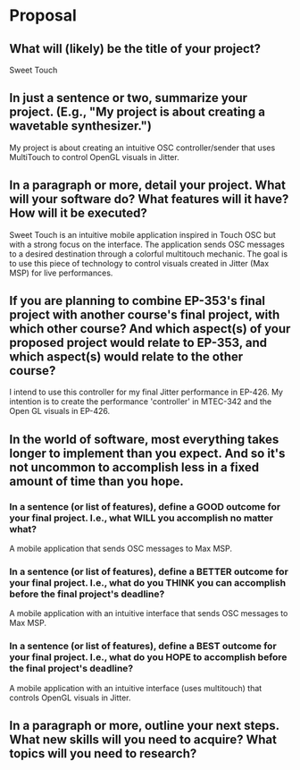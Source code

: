 # Proposal

## What will (likely) be the title of your project?

Sweet Touch

## In just a sentence or two, summarize your project. (E.g., "My project is about creating a wavetable synthesizer.")

My project is about creating an intuitive OSC controller/sender that uses MultiTouch to control OpenGL visuals in Jitter. 

## In a paragraph or more, detail your project. What will your software do? What features will it have? How will it be executed?

Sweet Touch is an intuitive mobile application inspired in Touch OSC but with a strong focus on the interface. The application sends OSC messages to a desired destination through a colorful multitouch mechanic. The goal is to use this piece of technology to control visuals created in Jitter (Max MSP) for live performances. 


## If you are planning to combine EP-353's final project with another course's final project, with which other course? And which aspect(s) of your proposed project would relate to EP-353, and which aspect(s) would relate to the other course?

I intend to use this controller for my final Jitter performance in EP-426. My intention is to create the performance 'controller' in MTEC-342 and the Open GL visuals in EP-426. 

## In the world of software, most everything takes longer to implement than you expect. And so it's not uncommon to accomplish less in a fixed amount of time than you hope.

### In a sentence (or list of features), define a GOOD outcome for your final project. I.e., what WILL you accomplish no matter what?

A mobile application that sends OSC messages to Max MSP.

### In a sentence (or list of features), define a BETTER outcome for your final project. I.e., what do you THINK you can accomplish before the final project's deadline?

A mobile application with an intuitive interface that sends OSC messages to Max MSP.

### In a sentence (or list of features), define a BEST outcome for your final project. I.e., what do you HOPE to accomplish before the final project's deadline?

A mobile application with an intuitive interface (uses multitouch) that controls OpenGL visuals in Jitter. 

## In a paragraph or more, outline your next steps. What new skills will you need to acquire? What topics will you need to research?


